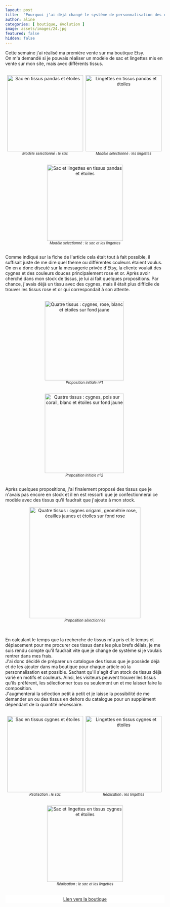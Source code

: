 ```yaml
---
layout: post
title:  "Pourquoi j'ai déjà changé le système de personnalisation des commandes sur ma boutique"
author: aline
categories: [ boutique, évolution ]
image: assets/images/24.jpg
featured: false
hidden: false
---
```


Cette semaine j'ai réalisé ma première vente sur ma boutique Etsy.<br>
On m'a demandé si je pouvais réaliser un modèle de sac et lingettes mis en vente sur mon site, mais avec différents tissus.

<div float="left" style="text-align:center">
    <p style="display: inline-block; margin-right:.3em;"><img src="{{ site.url }}{{ site.baseurl }}/assets/images/28.jpg" width="240" alt="Sac en tissus pandas et étoiles"/><em style="display:block; font-size: .8em">Modèle selectionné : le sac</em></p>
    <p style="display: inline-block; margin-right:.3em;"><img src="{{ site.url }}{{ site.baseurl }}/assets/images/29.jpg" width="240" alt="Lingettes en tissus pandas et étoiles"/><em style="display:block; font-size: .8em">Modèle selectionné : les lingettes</em></p>
    <p style="display: inline-block;"><img src="{{ site.url }}{{ site.baseurl }}/assets/images/30.jpg" width="240" alt="Sac et lingettes en tissus pandas et étoiles"/><em style="display:block; font-size: .8em">Modèle selectionné : le sac et les lingettes</em></p>
</div>

Comme indiqué sur la fiche de l'article cela était tout à fait possible, il suffisait juste de me dire quel thème ou différentes couleurs étaient voulus.<br>
On en a donc discuté sur la messagerie privée d'Etsy, la cliente voulait des cygnes et des couleurs douces principalement rose et or. Après avoir cherché dans mon stock de tissus, je lui ai fait quelques propositions. Par chance, j'avais déjà un tissu avec des cygnes, mais il était plus difficile de trouver les tissus rose et or qui correspondait à son attente.

<div float="left" style="text-align:center">
    <p style="display: inline-block; margin-right:.3em;"><img src="{{ site.url }}{{ site.baseurl }}/assets/images/25.jpg" width="250" alt="Quatre tissus : cygnes, rose, blanc et étoiles sur fond jaune"/><em style="display:block; font-size: .8em">Proposition initiale nº1</em></p>
    <p style="display: inline-block; margin-right:.3em;"><img src="{{ site.url }}{{ site.baseurl }}/assets/images/26.jpg" width="250" alt="Quatre tissus : cygnes, pois sur corail, blanc et étoiles sur fond jaune"/><em style="display:block; font-size: .8em">Proposition initiale nº2</em></p>
</div>

Après quelques propositions, j'ai finalement proposé des tissus que je n'avais pas encore en stock et il en est ressorti que je confectionnerai ce modèle avec des tissus qu'il faudrait que j'ajoute à mon stock.

<p style="text-align:center"><img src="{{ site.url }}{{ site.baseurl }}/assets/images/27.jpg" width="350" alt="Quatre tissus : cygnes origami, geométrie rose, écailles jaunes et étoiles sur fond rose"/><em style="display:block; font-size: .8em">Proposition sélectionnée</em></p><br>

En calculant le temps que la recherche de tissus m'a pris et le temps et déplacement pour me procurer ces tissus dans les plus brefs délais, je me suis rendu compte qu'il faudrait vite que je change de système si je voulais rentrer dans mes frais.<br>
J'ai donc décidé de préparer un catalogue des tissus que je possède déjà et de les ajouter dans ma boutique pour chaque article où la personnalisation est possible. Sachant qu'il s'agit d'un stock de tissus déjà varié en motifs et couleurs. Ainsi, les visiteurs peuvent trouver les tissus qu'ils préfèrent, les sélectionner tous ou seulement un et me laisser faire la composition.<br>
J'augmenterai la sélection petit à petit et je laisse la possibilité de me demander un ou des tissus en dehors du catalogue pour un supplément dépendant de la quantité nécessaire.

<div float="left" style="text-align:center">
    <p style="display: inline-block; margin-right:.3em;"><img src="{{ site.url }}{{ site.baseurl }}/assets/images/31.jpg" width="240" alt="Sac en tissus cygnes et étoiles"/><em style="display:block; font-size: .8em">Réalisation : le sac</em></p>
    <p style="display: inline-block; margin-right:.3em;"><img src="{{ site.url }}{{ site.baseurl }}/assets/images/32.jpg" width="240" alt="Lingettes en tissus cygnes et étoiles"/><em style="display:block; font-size: .8em">Réalisation : les lingettes</em></p>
    <p style="display: inline-block;"><img src="{{ site.url }}{{ site.baseurl }}/assets/images/33.jpg" width="240" alt="Sac et lingettes en tissus cygnes et étoiles"/><em style="display:block; font-size: .8em">Réalisation : le sac et les lingettes</em></p>
</div>

<a class="etsy-link" style="
    background-color: white;
    margin-bottom: 2em;
    display: block;
    text-align: center;
    padding: .3em;" href="https://www.etsy.com/fr/shop/ToutNouveauToutBeau" target="_blank">Lien vers la boutique</a>

